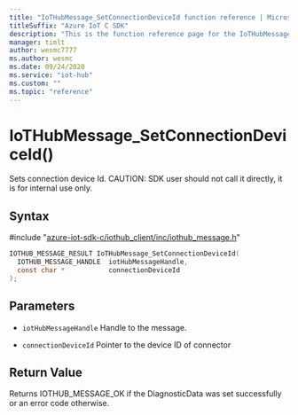 ```yaml
---                             
title: "IoTHubMessage_SetConnectionDeviceId function reference | Microsoft Docs" 
titleSuffix: "Azure IoT C SDK"            
description: "This is the function reference page for the IoTHubMessage_SetConnectionDeviceId() function in the Azure IoT C SDK. This SDK is used with Azure IoT Hub and Azure IoT Hub Device Provisioning Service"            
manager: timlt                 
author: wesmc7777              
ms.author: wesmc               
ms.date: 09/24/2020                    
ms.service: "iot-hub"             
ms.custom: ""                
ms.topic: "reference"        
---                            
```


# IoTHubMessage_SetConnectionDeviceId()

Sets connection device Id. CAUTION: SDK user should not call it directly, it is for internal use only.

## Syntax

\#include "[azure-iot-sdk-c/iothub_client/inc/iothub_message.h](../iothub-message-h.md)"  
```C
IOTHUB_MESSAGE_RESULT IoTHubMessage_SetConnectionDeviceId(
  IOTHUB_MESSAGE_HANDLE  iotHubMessageHandle,
  const char *           connectionDeviceId
);
```

## Parameters
* `iotHubMessageHandle` Handle to the message. 

* `connectionDeviceId` Pointer to the device ID of connector

## Return Value
Returns IOTHUB_MESSAGE_OK if the DiagnosticData was set successfully or an error code otherwise.

